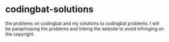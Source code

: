 # codingbat-solutions
the problems on codingbat and my solutions to codingbat problems. I will be paraphrasing the problems and linking the website to avoid infringing on the copyright.
